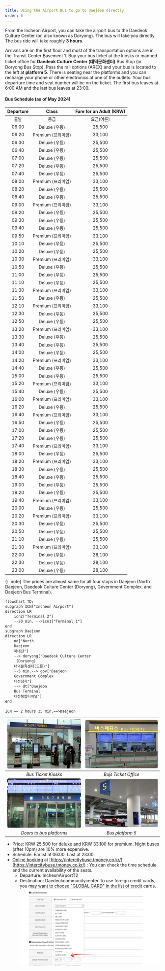 ```yaml
---
title: Using the Airport Bus to go to Daejeon directly
order: 6
---
```

From the Incheon Airport, you can take the airport bus to the Daedeok Culture Center (or, also known as Doryong).  The bus will take you directly. The bus ride will take roughly **3 hours**.

Arrivals are on the first floor and most of the transportation options are in the Transit Center Basement 1. Buy your bus ticket at the kiosks or manned ticket office for **Daedeok Culture Center (대덕문화센터)** Bus Stop (or Doryong Bus Stop).
Pass the rail options (AREX) and your bus is located to the left at **platform 5**. There is seating near the platforms and you can recharge your phone or other electronics at one of the outlets. Your bus departure time and seat number will be on the ticket. The first bus leaves at 6:00 AM and the last bus leaves at 23:00.

#### Bus Schedule (as of May 2024)

|	Departure	|	Class	|		Fare for an Adult	(KRW)|
|  :--:		|	:--:	|	:--:	|
|	출발	|	등급	|	요금(어른)	|
|	06:00		|	Deluxe (우등)	|	25,500	|
|	06:20		|	Premium (프리미엄)	|	33,100	|
|	06:30		|	Deluxe (우등)	|	25,500	|
|	06:40		|	Deluxe (우등)	|	25,500	|
|	07:00		|	Deluxe (우등)	|	25,500	|
|	07:20		|	Deluxe (우등)	|	25,500	|
|	07:40		|	Deluxe (우등)	|	25,500	|
|	08:00		|	Premium (프리미엄)	|	33,100	|
|	08:20		|	Deluxe (우등)	|	25,500	|
|	08:40		|	Deluxe (우등)	|	25,500	|
|	09:00		|	Premium (프리미엄)	|	33,100	|
|	09:20		|	Deluxe (우등)	|	25,500	|
|	09:30		|	Deluxe (우등)	|	25,500	|
|	09:40		|	Deluxe (우등)	|	25,500	|
|	09:50		|	Premium (프리미엄)	|	33,100	|
|	10:10		|	Deluxe (우등)	|	25,500	|
|	10:20		|	Deluxe (우등)	|	25,500	|
|	10:30		|	Premium (프리미엄)	|	33,100	|
|	10:50		|	Deluxe (우등)	|	25,500	|
|	11:00		|	Deluxe (우등)	|	25,500	|
|	11:10		|	Deluxe (우등)	|	25,500	|
|	11:30		|	Premium (프리미엄)	|	33,100	|
|	11:50		|	Deluxe (우등)	|	25,500	|
|	12:10		|	Premium (프리미엄)	|	33,100	|
|	12:30		|	Deluxe (우등)	|	25,500	|
|	12:50		|	Deluxe (우등)	|	25,500	|
|	13:20		|	Premium (프리미엄)	|	33,100	|
|	13:30		|	Deluxe (우등)	|	25,500	|
|	13:40		|	Deluxe (우등)	|	25,500	|
|	14:00		|	Deluxe (우등)	|	25,500	|
|	14:20		|	Premium (프리미엄)	|	33,100	|
|	14:40		|	Deluxe (우등)	|	25,500	|
|	15:00		|	Deluxe (우등)	|	25,500	|
|	15:20		|	Premium (프리미엄)	|	33,100	|
|	15:40		|	Deluxe (우등)	|	25,500	|
|	16:00		|	Premium (프리미엄)	|	33,100	|
|	16:20		|	Deluxe (우등)	|	25,500	|
|	16:40		|	Premium (프리미엄)	|	33,100	|
|	16:50		|	Deluxe (우등)	|	25,500	|
|	17:00		|	Deluxe (우등)	|	25,500	|
|	17:20		|	Deluxe (우등)	|	25,500	|
|	17:40		|	Premium (프리미엄)	|	33,100	|
|	18:00		|	Deluxe (우등)	|	25,500	|
|	18:20		|	Premium (프리미엄)	|	33,100	|
|	18:30		|	Deluxe (우등)	|	25,500	|
|	18:40		|	Deluxe (우등)	|	25,500	|
|	19:00		|	Deluxe (우등)	|	25,500	|
|	19:20		|	Deluxe (우등)	|	25,500	|
|	19:40		|	Premium (프리미엄)	|	33,100	|
|	20:00		|	Deluxe (우등)	|	25,500	|
|	20:20		|	Premium (프리미엄)	|	33,100	|
|	20:30		|	Deluxe (우등)	|	25,500	|
|	20:50		|	Deluxe (우등)	|	25,500	|
|	21:10		|	Deluxe (우등)	|	25,500	|
|	21:30		|	Premium (프리미엄)	|	33,100	|
|	22:00		|	Deluxe (우등)	|	28,100	|
|	22:30		|	Deluxe (우등)	|	28,100	|
|	23:00		|	Deluxe (우등)	|	28,100	|

{: .note}
The prices are almost same for all four stops in Daejeon (North Daejeon, Daedeok Culture Center
     (Doryong), Government Complex, and Daejeon Bus Terminal). 

```mermaid
flowchart TD;
subgraph ICN["Incheon Airport"]
direction LR
    icn2["Terminal 2"]  
    --20 min. -->icn1["Terminal 1"]
end
subgraph Daejeon
direction LR
    nd["North 
    Daejeon
    북대전"]
    --> doryong["Daedeok Culture Center
     (Doryong)
    대덕문화센터(도룡)"]
    --5 min.--> gov["Daejeon 
    Government Complex
    대전청사"]
    --> dt["Daejeon 
    Bus Terminal
    대전복합터미널"]
end

ICN == 2 hours 35 min.==>Daejeon
```

|![Bus Ticket Kiosks](/assets/images/icn2-ticket-kiosk.jpg)|![Bus ticket office](/assets/images/icn2-ticket.jpg)|
|:--:|:--:|
|*Bus Ticket Kiosks*|*Bujs Ticket Office*|
|![Door](/assets/images/icn2-door.jpg)|![Bus Platform 5](/assets/images/icn-t2-platform.jpg)|
|*Doors to bus platforms*|*Bus platform 5*|


- Price: KRW 25,500 for deluxe and KRW 33,100 for premium. Night buses (after 10pm) are 10% more expensive.
- Schedule: Earlist at 06:00. Last at 23:00.
- [Online booking](https://intercitybuse.tmoney.co.kr/) at [https://intercitybuse.tmoney.co.kr/](https://intercitybuse.tmoney.co.kr/) :  You can check the time schedule and the current availability of the seats. 
  - Departure: IncheonAirportT2
  - Destination: Daedeokcommunitycenter
To use foreign credit cards, you may want to choose "GLOBAL CARD" in the list of credit cards. 
![Choose "GLOBAL CARD"](/assets/images/card.png)
